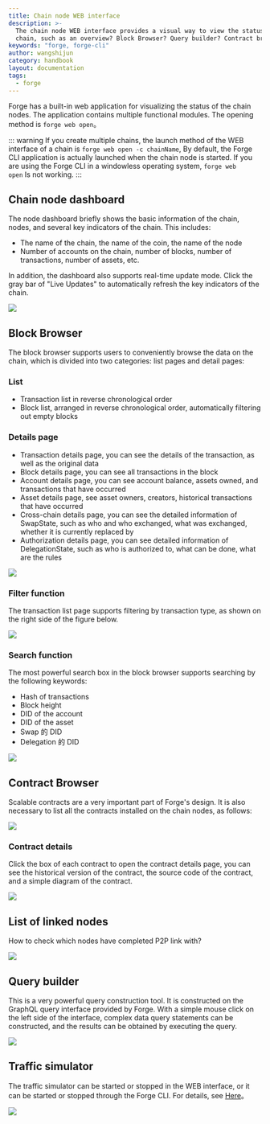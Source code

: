 ```yaml
---
title: Chain node WEB interface
description: >-
  The chain node WEB interface provides a visual way to view the status of the
  chain, such as an overview? Block Browser? Query builder? Contract browser?
keywords: "forge, forge-cli"
author: wangshijun
category: handbook
layout: documentation
tags:
  - forge
---
```


Forge has a built-in web application for visualizing the status of the chain nodes. The application contains multiple functional modules. The opening method is `forge web open`。

::: warning
If you create multiple chains, the launch method of the WEB interface of a chain is `forge web open -c chainName`, By default, the Forge CLI application is actually launched when the chain node is started. If you are using the Forge CLI in a windowless operating system, `forge web open` Is not working.
:::

## Chain node dashboard

The node dashboard briefly shows the basic information of the chain, nodes, and several key indicators of the chain. This includes:

- The name of the chain, the name of the coin, the name of the node
- Number of accounts on the chain, number of blocks, number of transactions, number of assets, etc.

In addition, the dashboard also supports real-time update mode. Click the gray bar of "Live Updates" to automatically refresh the key indicators of the chain.

![](./images/dashboard.png)

## Block Browser

The block browser supports users to conveniently browse the data on the chain, which is divided into two categories: list pages and detail pages:

### List

- Transaction list in reverse chronological order
- Block list, arranged in reverse chronological order, automatically filtering out empty blocks

### Details page

- Transaction details page, you can see the details of the transaction, as well as the original data
- Block details page, you can see all transactions in the block
- Account details page, you can see account balance, assets owned, and transactions that have occurred
- Asset details page, see asset owners, creators, historical transactions that have occurred
- Cross-chain details page, you can see the detailed information of SwapState, such as who and who exchanged, what was exchanged, whether it is currently replaced by
- Authorization details page, you can see detailed information of DelegationState, such as who is authorized to, what can be done, what are the rules

![](./images/txs.png)

### Filter function

The transaction list page supports filtering by transaction type, as shown on the right side of the figure below.

![](./images/filter.png)

### Search function

The most powerful search box in the block browser supports searching by the following keywords:

- Hash of transactions
- Block height
- DID of the account
- DID of the asset
- Swap 的 DID
- Delegation 的 DID

![](./images/search.png)

## Contract Browser

Scalable contracts are a very important part of Forge's design. It is also necessary to list all the contracts installed on the chain nodes, as follows:

![](./images/protocols.png)

### Contract details

Click the box of each contract to open the contract details page, you can see the historical version of the contract, the source code of the contract, and a simple diagram of the contract.

![](./images/protocol.png)

## List of linked nodes

How to check which nodes have completed P2P link with?

![](./images/peers.png)

## Query builder

This is a very powerful query construction tool. It is constructed on the GraphQL query interface provided by Forge. With a simple mouse click on the left side of the interface, complex data query statements can be constructed, and the results can be obtained by executing the query.

![](./images/query.png)

## Traffic simulator

The traffic simulator can be started or stopped in the WEB interface, or it can be started or stopped through the Forge CLI. For details, see [Here](../simulator)。

![](./images/simulator.png)
